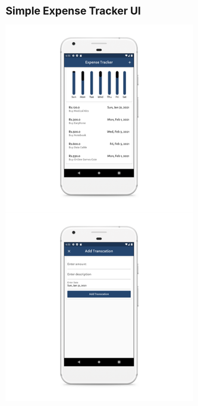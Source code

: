 # Simple Expense Tracker UI

![Home page](./screenshots/s1.png?raw=true "Home Page")
![Entry page](./screenshots/s2.png?raw=true "Entry page")
